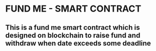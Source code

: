 # FUND ME - SMART CONTRACT 
## This is a fund me smart contract which is designed on blockchain to raise fund and withdraw when date exceeds some deadline
